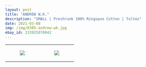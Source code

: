 ```yaml
---
layout: post
title: "ANDREW W.K."
description: "SMALL | Preshrunk 100% Ringspun Cotton | Tultex"
date: 2021-03-08
img: /img/0305-andrew-wk.jpg
ebay_id: 233925078042
---
```




<table style="width:100%;"><tr><td style="vertical-align:top;">
      <figure class="tmblr-full" data-orig-height="2048" data-orig-width="1365" data-orig-src="https://concertshirts.netlify.app/shirts/0305/0305-01.jpg"><img src="https://64.media.tumblr.com/ffd2ff88b11f8999469ed5494e906a72/3f00200264c2bc3f-15/s540x810/bd63bbc77798da9da1438ccdc2d011909fd21ef9.jpg" data-orig-height="2048" data-orig-width="1365" data-orig-src="https://concertshirts.netlify.app/shirts/0305/0305-01.jpg"/></figure></td>
    <td style="vertical-align:top;">
      <figure class="tmblr-full" data-orig-height="2048" data-orig-width="1365" data-orig-src="https://concertshirts.netlify.app/shirts/0305/0305-02.jpg"><img src="https://64.media.tumblr.com/ef47752fad396e4f21e0da31e8fd0c61/3f00200264c2bc3f-18/s540x810/2e8b847d317bc387ad37f0d036abdd4dd45ce753.jpg" data-orig-height="2048" data-orig-width="1365" data-orig-src="https://concertshirts.netlify.app/shirts/0305/0305-02.jpg"/></figure></td>
  </tr></table>
